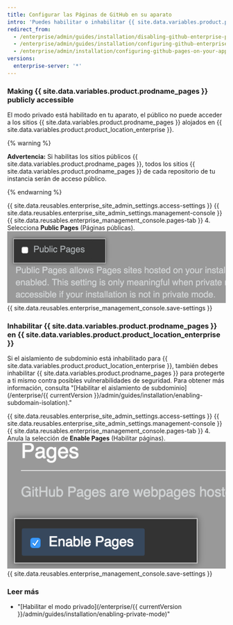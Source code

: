 ```yaml
---
title: Configurar las Páginas de GitHub en su aparato
intro: 'Puedes habilitar o inhabilitar {{ site.data.variables.product.prodname_pages }} en tu instancia. También puedes elegir hacer que los sitios {{ site.data.variables.product.prodname_pages }} sean de acceso público.'
redirect_from:
  - /enterprise/admin/guides/installation/disabling-github-enterprise-pages/
  - /enterprise/admin/guides/installation/configuring-github-enterprise-pages/
  - /enterprise/admin/installation/configuring-github-pages-on-your-appliance
versions:
  enterprise-server: '*'
---
```


### Making {{ site.data.variables.product.prodname_pages }} publicly accessible

El modo privado está habilitado en tu aparato, el público no puede acceder a los sitios {{ site.data.variables.product.prodname_pages }} alojados en {{ site.data.variables.product.product_location_enterprise }}.

{% warning %}

**Advertencia:** Si habilitas los sitios públicos {{ site.data.variables.product.prodname_pages }}, todos los sitios {{ site.data.variables.product.prodname_pages }} de cada repositorio de tu instancia serán de acceso público.

{% endwarning %}

{{ site.data.reusables.enterprise_site_admin_settings.access-settings }}
{{ site.data.reusables.enterprise_site_admin_settings.management-console }}
{{ site.data.reusables.enterprise_management_console.pages-tab }}
4. Selecciona **Public Pages** (Páginas públicas). ![Casilla de verificación para habilitar páginas públicas](/assets/images/enterprise/management-console/public-pages-checkbox.png)
{{ site.data.reusables.enterprise_management_console.save-settings }}

### Inhabilitar {{ site.data.variables.product.prodname_pages }} en {{ site.data.variables.product.product_location_enterprise }}

Si el aislamiento de subdominio está inhabilitado para {{ site.data.variables.product.product_location_enterprise }}, también debes inhabilitar {{ site.data.variables.product.prodname_pages }} para protegerte a ti mismo contra posibles vulnerabilidades de seguridad. Para obtener más información, consulta "[Habilitar el aislamiento de subdominio](/enterprise/{{ currentVersion }}/admin/guides/installation/enabling-subdomain-isolation)."

{{ site.data.reusables.enterprise_site_admin_settings.access-settings }}
{{ site.data.reusables.enterprise_site_admin_settings.management-console }}
{{ site.data.reusables.enterprise_management_console.pages-tab }}
4. Anula la selección de **Enable Pages** (Habilitar páginas). ![Casilla de verificación para inhabilitar {{ site.data.variables.product.prodname_pages }}](/assets/images/enterprise/management-console/pages-select-button.png)
{{ site.data.reusables.enterprise_management_console.save-settings }}

### Leer más

- "[Habilitar el modo privado](/enterprise/{{ currentVersion }}/admin/guides/installation/enabling-private-mode)"
